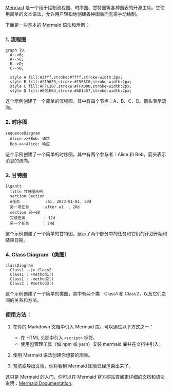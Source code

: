 

[Mermaid](https://mermaid-js.github.io/mermaid/#/) 是一个用于绘制流程图、时序图、甘特图等各种图表的开源工具。它使用简单的文本语法，允许用户轻松地创建各种图表而无需手动绘制。

下面是一些基本的 Mermaid 语法和示例：

### 1. 流程图

```mermaid
graph TD;
  A-->B;
  A-->C;
  B-->D;
  C-->D;

  style A fill:#3fff,stroke:#ffff,stroke-width:2px;
  style B fill:#2196F3,stroke:#1565C0,stroke-width:2px;
  style C fill:#FFC107,stroke:#FFA000,stroke-width:2px;
  style D fill:#E91E63,stroke:#AD1457,stroke-width:2px;

```

这个示例创建了一个简单的流程图，其中有四个节点：A、B、C、D。箭头表示流向。

### 2. 时序图

```mermaid
sequenceDiagram
  Alice->>+Bob: 请求
  Bob->>+Alice: 响应
```

这个示例创建了一个简单的时序图，其中有两个参与者：Alice 和 Bob。箭头表示消息的流向。

### 3. 甘特图

```mermaid
1\gantt
  title 甘特图示例
  section Section
  A任务           :a1, 2023-01-01, 30d
  另一项任务      :after a1  , 20d
  section 另一段
  完成任务        : 12d
  另一个任务      : 24d
```

这个示例创建了一个简单的甘特图，展示了两个部分中的任务和它们的计划开始和结束日期。

### 4. Class Diagram（类图）

```mermaid
classDiagram
  Class1 --|> Class2
  Class1 : +method1()
  Class1 : -method2()
  Class2 : #method3()
```

这个示例创建了一个简单的类图，其中有两个类：Class1 和 Class2，以及它们之间的关系和方法。

### 使用方法：

1. 在你的 Markdown 文档中引入 Mermaid 库。可以通过以下方式之一：
   - 在 HTML 头部中引入 `<script>` 标签。
   - 使用包管理工具（如 npm 或 yarn）安装 mermaid 库并在文档中引入。

2. 使用 Mermaid 语法创建你想要的图表。

3. 预览或导出文档，你将看到 Mermaid 图表已经渲染出来了。

这只是 Mermaid 的入门，你可以在 Mermaid 官方网站查阅更详细的文档和语法说明：[Mermaid Documentation](https://mermaid-js.github.io/mermaid/#/).